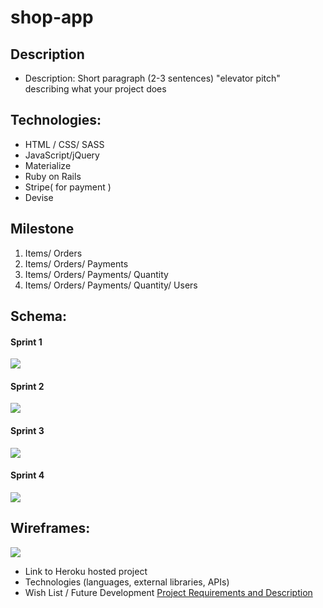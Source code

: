 # shop-app

## Description
* Description: Short paragraph (2-3 sentences) "elevator pitch" describing what your project does
## Technologies:
- HTML / CSS/ SASS
- JavaScript/jQuery
- Materialize
- Ruby on Rails 
- Stripe( for payment )
- Devise 

## Milestone
 1. Items/ Orders
 2. Items/ Orders/ Payments
 3. Items/ Orders/ Payments/ Quantity
 4. Items/ Orders/ Payments/ Quantity/ Users
 
 
## Schema:
#### Sprint 1
![](https://dl.dropboxusercontent.com/s/1wr08vlwt5claop/modesl.jpg?dl=0)
 
#### Sprint 2 
![](https://dl.dropboxusercontent.com/s/nlvwjc61s643azx/models2.jpg?dl=0)
 
#### Sprint 3
![](https://dl.dropboxusercontent.com/s/d8wrwafkkkhktgg/models3.jpg?dl=0)

#### Sprint 4
![](https://dl.dropboxusercontent.com/s/bzjhcg9uzc72t2i/models4.jpg?dl=0)



## Wireframes:

![](https://dl.dropboxusercontent.com/s/rg29eh3d8k0b7qz/wire1.jpg?dl=0)





* Link to Heroku hosted project
* Technologies (languages, external libraries, APIs)
* Wish List / Future Development
[Project Requirements and Description](https://github.com/sf-wdi-gaia/project-03#project-planning-deliverables)
